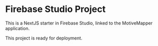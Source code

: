 # Firebase Studio Project

This is a NextJS starter in Firebase Studio, linked to the MotiveMapper application.

This project is ready for deployment.
